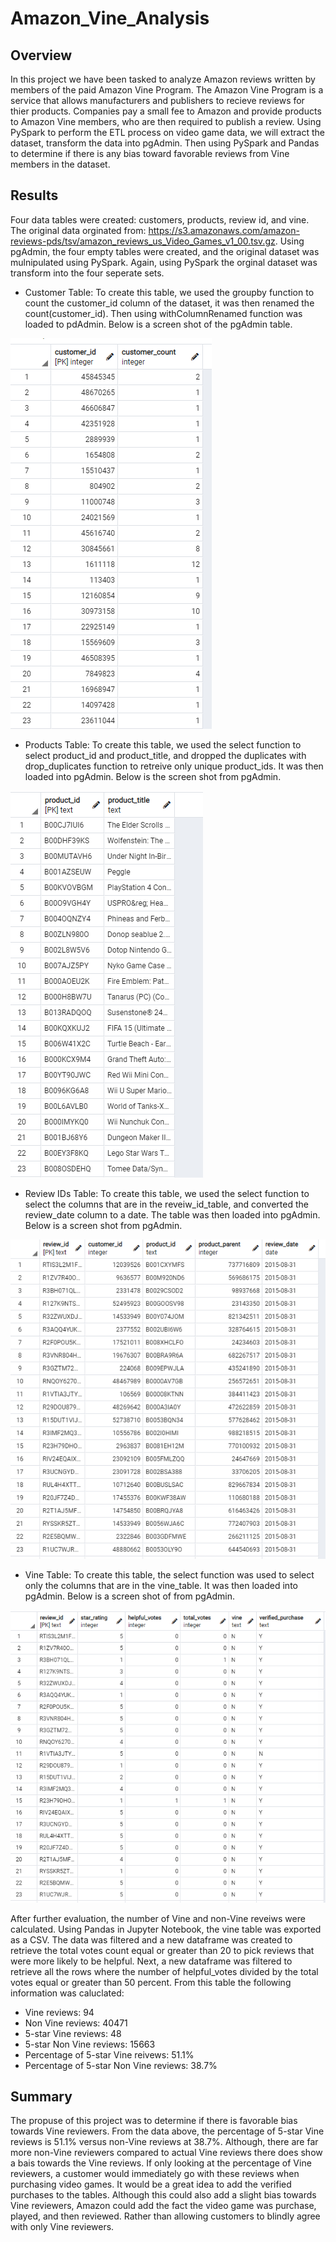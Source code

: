 # Amazon_Vine_Analysis

## Overview 
In this project we have been tasked to analyze Amazon reviews written by members of the paid Amazon Vine Program.  The Amazon Vine Program is a service that allows manufacturers and publishers to recieve reviews for thier products.  Companies pay a small fee to Amazon and provide products to Amazon Vine members, who are then required to publish a review. Using PySpark to perform the ETL process on video game data, we will extract the dataset, transform the data into pgAdmin.  Then using PySpark and Pandas to determine if there is any bias toward favorable reviews from Vine members in the dataset. 


## Results
Four data tables were created: customers, products, review id, and vine.  The original data orginated from: https://s3.amazonaws.com/amazon-reviews-pds/tsv/amazon_reviews_us_Video_Games_v1_00.tsv.gz.  Using pgAdmin, the four empty tables were created, and the original dataset was mulnipulated using PySpark. Again, using PySpark the orginal dataset was transform into the four seperate sets. 

- Customer Table: To create this table, we used the groupby function to count the customer_id column of the dataset, it was then renamed the count(customer_id).  Then using withColumnRenamed function was loaded to pdAdmin. Below is a screen shot of the pgAdmin table.

![image](https://github.com/snkty8/Amazon_Vine_Analysis/blob/main/images/customers_table.png)

- Products Table:  To create this table, we used the select function to select product_id and product_title, and dropped the duplicates with drop_duplicates function to retreive only unique product_ids. It was then loaded into pgAdmin. Below is the screen shot from pgAdmin.

![image](https://github.com/snkty8/Amazon_Vine_Analysis/blob/main/images/product_table.png)

- Review IDs Table: To create this table, we used the select function to select the columns that are in the reveiw_id_table, and converted the review_date column to a date.  The table was then loaded into pgAdmin. Below is a screen shot from pgAdmin.

![image](https://github.com/snkty8/Amazon_Vine_Analysis/blob/main/images/review_id_table.png)

- Vine Table: To create this table, the select function was used to select only the columns that are in the vine_table.  It was then loaded into pgAdmin. Below is a screen shot of from pgAdmin.

![image](https://github.com/snkty8/Amazon_Vine_Analysis/blob/main/images/vine_table.png)

After further evaluation, the number of Vine and non-Vine reveiws were calculated. Using Pandas in Jupyter Notebook, the vine table was exported as a CSV.  The data was filtered and a new dataframe was created to retrieve the total votes count equal or greater than 20 to pick reviews that were more likely to be helpful. Next, a new dataframe was filtered to retrieve all the rows where the number of helpful_votes divided by the total votes equal or greater than 50 percent. From this table the following information was caluclated: 

- Vine reviews: 94
- Non Vine reviews: 40471
- 5-star Vine reviews: 48
- 5-star Non Vine reviews: 15663
- Percentage of 5-star Vine reivews: 51.1%
- Percentage of 5-star Non Vine reviews: 38.7%


## Summary 
The propuse of this project was to determine if there is favorable bias towards Vine reviewers.  From the data above, the percentage of 5-star Vine reviews is 51.1% versus non-Vine reviews at 38.7%.  Although, there are far more non-Vine reviewers compared to actual Vine reviews there does show a bais towards the Vine reviews.  If only looking at the percentage of Vine reviewers, a customer would immediately go with these reviews when purchasing video games. It would be a great idea to add the verified purchases to the tables. Although this could also add a slight bias towards Vine reviewers, Amazon could add the fact the video game was purchase, played, and then reviewed.  Rather than allowing customers to blindly agree with only Vine reviewers.

